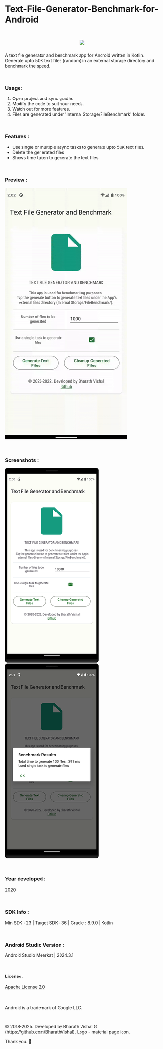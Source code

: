 # Text-File-Generator-Benchmark-for-Android

<h1 align=center>
<img src="Logo/Icon.png" width=23%>
</h1>

A text file generator and benchmark app for Android written in Kotlin. Generate upto 50K text files (random) in an external storage directory and benchmark the speed.

&nbsp;
### Usage:
1. Open project and sync gradle.
2. Modify the code to suit your needs.
3. Watch out for more features.
4. Files are generated under 'Internal Storage/FileBenchmark' folder.


&nbsp;
### Features :
- Use single or multiple async tasks to generate upto 50K text files.
- Delete the generated files
- Shows time taken to generate the text files

&nbsp;
### Preview : 
![Preview](https://github.com/BharathVishal/Text-File-Generator-Benchmark-for-Android/blob/master/Preview/PreviewGif.gif)


&nbsp;
### Screenshots : 
![Screenshot 1](https://github.com/BharathVishal/Text-File-Generator-Benchmark-for-Android/blob/master/Screenshots/1.png?s=20)
![Screenshot 2](https://github.com/BharathVishal/Text-File-Generator-Benchmark-for-Android/blob/master/Screenshots/2.png?s=20)



&nbsp;
### Year developed : 
2020


&nbsp;

### SDK Info : 
Min SDK : 23  | Target SDK : 36 | Gradle : 8.9.0  | Kotlin

&nbsp;


### Android Studio Version : 
Android Studio Meerkat | 2024.3.1



&nbsp;

#### License : 
[Apache License 2.0](https://github.com/BharathVishal/Text-File-Generator-Benchmark-for-Android/blob/master/LICENSE)
&nbsp;

&nbsp;

####
Android is a trademark of Google LLC. 
&nbsp;

&nbsp;


© 2018-2025. Developed by Bharath Vishal G (https://github.com/BharathVishal).
Logo - material page icon.

Thank you. :slightly_smiling_face:

